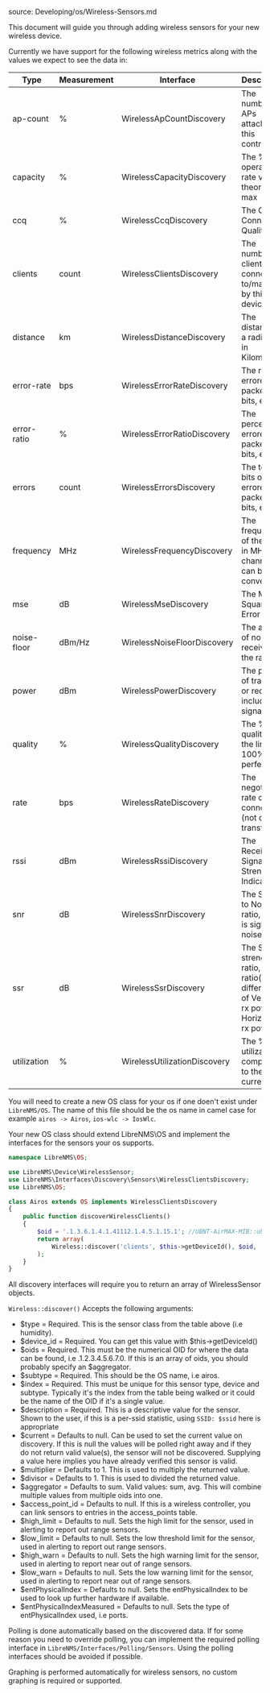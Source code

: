 source: Developing/os/Wireless-Sensors.md

This document will guide you through adding wireless sensors for your new wireless device.
 
Currently we have support for the following wireless metrics along with the values we expect to see the data in:

| Type        | Measurement | Interface                    | Description                                                                                     |
| ----------- | ----------- | ---------------------------- | ----------------------------------------------------------------------------------------------- |
| ap-count    | %           | WirelessApCountDiscovery     | The number of APs attached to this controller                                                   |
| capacity    | %           | WirelessCapacityDiscovery    | The % of operating rate vs theoretical max                                                      |
| ccq         | %           | WirelessCcqDiscovery         | The Client Connection Quality                                                                   |
| clients     | count       | WirelessClientsDiscovery     | The number of clients connected to/managed by this device                                       |
| distance    | km          | WirelessDistanceDiscovery    | The distance of a radio link in Kilometers                                                      |
| error-rate  | bps         | WirelessErrorRateDiscovery   | The rate of errored packets or bits, etc                                                        |
| error-ratio | %           | WirelessErrorRatioDiscovery  | The percent of errored packets or bits, etc                                                     |
| errors      | count       | WirelessErrorsDiscovery      | The total bits of errored packets or bits, etc                                                  |
| frequency   | MHz         | WirelessFrequencyDiscovery   | The frequency of the radio in MHz, channels can be converted                                    |
| mse         | dB          | WirelessMseDiscovery         | The Mean Square Error                                                                           |
| noise-floor | dBm/Hz      | WirelessNoiseFloorDiscovery  | The amount of noise received by the radio                                                       |
| power       | dBm         | WirelessPowerDiscovery       | The power of transmit or receive, including signal level                                        |
| quality     | %           | WirelessQualityDiscovery     | The % of quality of the link, 100% = perfect link                                               |
| rate        | bps         | WirelessRateDiscovery        | The negotiated rate of the connection (not data transfer)                                       |
| rssi        | dBm         | WirelessRssiDiscovery        | The Received Signal Strength Indicator                                                          |
| snr         | dB          | WirelessSnrDiscovery         | The Signal to Noise ratio, which is signal - noise floor                                        |
| ssr         | dB          | WirelessSsrDiscovery         | The Signal strength ratio, the ratio(or difference) of Vertical rx power to Horizontal rx power |
| utilization | %           | WirelessUtilizationDiscovery | The % of utilization compared to the current rate                                               |

You will need to create a new OS class for your os if one doen't exist under `LibreNMS/OS`.  The name of this file
should be the os name in camel case for example `airos -> Airos`, `ios-wlc -> IosWlc`.


Your new OS class should extend LibreNMS\OS and implement the interfaces for the sensors your os supports.
```php
namespace LibreNMS\OS;

use LibreNMS\Device\WirelessSensor;
use LibreNMS\Interfaces\Discovery\Sensors\WirelessClientsDiscovery;
use LibreNMS\OS;

class Airos extends OS implements WirelessClientsDiscovery
{
    public function discoverWirelessClients()
    {
        $oid = '.1.3.6.1.4.1.41112.1.4.5.1.15.1'; //UBNT-AirMAX-MIB::ubntWlStatStaCount.1
        return array(
            Wireless::discover('clients', $this->getDeviceId(), $oid, 'airos', 1, 'Clients')
        );
    }
}
```

All discovery interfaces will require you to return an array of WirelessSensor objects.

`Wireless::discover()` Accepts the following arguments:

  - $type = Required. This is the sensor class from the table above (i.e humidity).
  - $device_id = Required. You can get this value with $this->getDeviceId()
  - $oids = Required. This must be the numerical OID for where the data can be found, i.e .1.2.3.4.5.6.7.0.
  If this is an array of oids, you should probably specify an $aggregator.
  - $subtype = Required. This should be the OS name, i.e airos.
  - $index = Required. This must be unique for this sensor type, device and subtype.
  Typically it's the index from the table being walked or it could be the name of the OID if it's a single value.
  - $description = Required. This is a descriptive value for the sensor.
  Shown to the user, if this is a per-ssid statistic, using `SSID: $ssid` here is appropriate
  - $current = Defaults to null. Can be used to set the current value on discovery.
  If this is null the values will be polled right away and if they do not return valid value(s), the sensor will not be discovered.
  Supplying a value here implies you have already verified this sensor is valid.
  - $multiplier = Defaults to 1. This is used to multiply the returned value.
  - $divisor = Defaults to 1. This is used to divided the returned value.
  - $aggregator = Defaults to sum. Valid values: sum, avg. This will combine multiple values from multiple oids into one.
  - $access_point_id = Defaults to null. If this is a wireless controller, you can link sensors to entries in the access_points table.
  - $high_limit = Defaults to null. Sets the high limit for the sensor, used in alerting to report out range sensors.
  - $low_limit = Defaults to null. Sets the low threshold limit for the sensor, used in alerting to report out range sensors.
  - $high_warn = Defaults to null. Sets the high warning limit for the sensor, used in alerting to report near out of range sensors.
  - $low_warn = Defaults to null. Sets the low warning limit for the sensor, used in alerting to report near out of range sensors.
  - $entPhysicalIndex = Defaults to null. Sets the entPhysicalIndex to be used to look up further hardware if available.
  - $entPhysicalIndexMeasured = Defaults to null. Sets the type of entPhysicalIndex used, i.e ports.

Polling is done automatically based on the discovered data.  If for some reason you need to override polling, you can implement 
the required polling interface in `LibreNMS/Interfaces/Polling/Sensors`.  Using the polling interfaces should be avoided if possible.

Graphing is performed automatically for wireless sensors, no custom graphing is required or supported.
